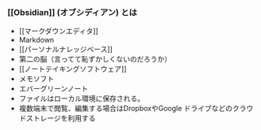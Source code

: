 ### [[Obsidian]] (オブシディアン) とは
- [[マークダウンエディタ]]
- Markdown
- [[パーソナルナレッジベース]]
- 第二の脳（言ってて恥ずかしくないのだろうか）
- [[ノートテイキングソフトウェア]]
- メモソフト
- エバーグリーンノート
- ファイルはローカル環境に保存される。
- 複数端末で閲覧、編集する場合はDropboxやGoogle ドライブなどのクラウドストレージを利用する
